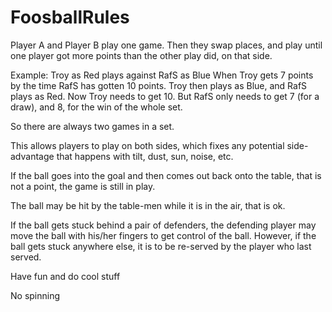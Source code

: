 # FoosballRules

Player A and Player B play one game.
Then they swap places, and play until one player got more points than the other play did, on that side.

Example:
Troy as Red plays against RafS as Blue
When Troy gets 7 points by the time RafS has gotten 10 points.
Troy then plays as Blue, and RafS plays as Red.
Now Troy needs to get 10. But RafS only needs to get 7 (for a draw), and 8, for the win of the whole set.

So there are always two games in a set.

This allows players to play on both sides, which fixes any potential side-advantage that happens with tilt, dust, sun, noise, etc.



If the ball goes into the goal and then comes out back onto the table, that is not a point, the game is still in play.

The ball may be hit by the table-men while it is in the air, that is ok.

If the ball gets stuck behind a pair of defenders, the defending player may move the ball with his/her fingers to get control of the ball.
However, if the ball gets stuck anywhere else, it is to be re-served by the player who last served.

Have fun and do cool stuff

No spinning
